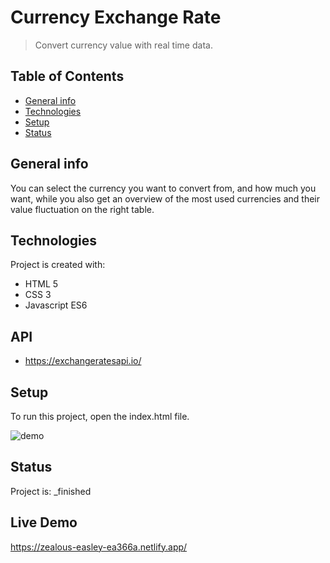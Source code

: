 # Currency Exchange Rate
> Convert currency value with real time data.

## Table of Contents
* [General info](#general-info)
* [Technologies](#technologies)
* [Setup](#setup)
* [Status](#status)

## General info
You can select the currency you want to convert from, and how much you want, while you also get an overview of the most used currencies and their value fluctuation on the right table.

## Technologies
Project is created with:
* HTML 5
* CSS 3
* Javascript ES6

## API
* https://exchangeratesapi.io/
	
## Setup
To run this project, open the index.html file.

![demo](/demo/exchangeRate.gif)

## Status
Project is:  _finished

## Live Demo

https://zealous-easley-ea366a.netlify.app/
